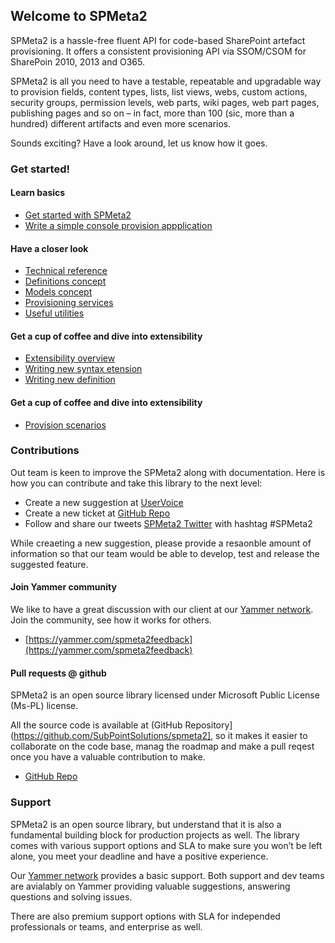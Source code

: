 ﻿---
LeftNavigationNode: true
TopNavigationNode: true
Subfolders: 
    - getting-started
    - extensibility
LeftNavigationNodeOrder: 10
Title: 'Overview'
SecondNavTitle: 'Guides'
Category: Guides
CategoryOrder: 10
Tile: true
TileTitle: 'Guides'
TileOrder: 10
Order: 10
Hidden : false
TileLink: true
TileLinkOrder: 5
TileDescription: 'Hassle-free SharePoint artifact provisioning framework for SP2010, SP2013 and O365.'
---
## Welcome to SPMeta2

SPMeta2 is a hassle-free fluent API for code-based SharePoint artefact provisioning.
It offers a consistent provisioning API via SSOM/CSOM for SharePoin 2010, 2013 and O365.

SPMeta2 is all you need to have a testable, repeatable and upgradable way to provision fields, content types, lists, list views, webs,
custom actions, security groups, permission levels, web parts, wiki pages, web part pages, publishing pages and so on – in fact,
more than 100 (sic, more than a hundred) different artifacts and even more scenarios.

Sounds exciting? Have a look around, let us know how it goes.

### Get started!

#### Learn basics
* [Get started with SPMeta2](/spmeta2/getting-started)
* [Write a simple console provision appplication](/spmeta2/getting-started/writing-console-app)

#### Have a closer look
* [Technical reference](/spmeta2/reference)
* [Definitions concept](/spmeta2/reference/definitions)
* [Models concept](/spmeta2/reference/models)
* [Provisioning services](/spmeta2/reference/provisionservices)
* [Useful utilities](/spmeta2/reference/utils/)

#### Get a cup of coffee and dive into extensibility
* [Extensibility overview](/spmeta2/extensibility)
* [Writing new syntax etension](/spmeta2/extensibility/custom-syntax)
* [Writing new definition](/spmeta2/extensibility/custom-definition)

#### Get a cup of coffee and dive into extensibility
* [Provision scenarios](/spmeta2/scenarios)

### Contributions
Out team is keen to improve the SPMeta2 along with documentation. Here is how you can contribute and take this library to the next level:

* Create a new suggestion at [UserVoice](https://subpointsolutions.uservoice.com)
* Create a new ticket at [GitHub Repo](https://github.com/SubPointSolutions/spmeta2)
* Follow and share our tweets [SPMeta2 Twitter](https://twitter.com/spmeta2) with hashtag #SPMeta2

While creaeting a new suggestion, please provide a resaonble amount of information so that our team would be able to develop, test and release the suggested feature.

#### Join Yammer community

We like to have a great discussion with our client at our [Yammer network](https://yammer.com/spmeta2feedback).
Join the community, see how it works for others.

* [https://yammer.com/spmeta2feedback](https://yammer.com/spmeta2feedback)

#### Pull requests @ github

SPMeta2 is an open source library licensed under Microsoft Public License (Ms-PL) license.

All the source code is available at (GitHub Repository](https://github.com/SubPointSolutions/spmeta2], so it makes it easier to collaborate on the code base, manag the roadmap and make a pull reqest once you have a valuable contribution to make.

* [GitHub Repo](https://github.com/SubPointSolutions/spmeta2)

### Support
SPMeta2 is an open source library, but understand that it is also a fundamental building block for production projects as well.
The library comes with various support options and SLA to make sure you won’t be left alone, you meet your deadline and have a positive experience.

Our [Yammer network](https://yammer.com/spmeta2feedback) provides a basic support. Both support and dev teams are avialably on Yammer providing valuable suggestions, answering questions and solving issues.

There are also premium support options with SLA for independed professionals or teams, and enterprise as well.
